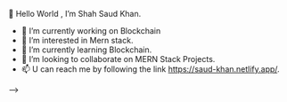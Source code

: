 👋 Hello World , I’m Shah Saud Khan.
- 🌱 I’m currently working on Blockchain
- 👀 I’m interested in Mern stack.
- 🌱 I’m currently learning Blockchain.
- 💞️ I’m looking to collaborate on MERN Stack Projects.
- 📫 U can reach me by following the link https://saud-khan.netlify.app/.


<!-- ### Hi there 👋

<!--
**khansaud3551/khansaud3551** is a ✨ _special_ ✨ repository because its `README.md` (this file) appears on your GitHub profile.

Here are some ideas to get you started:
-->
<!-- - 🔭 I’m currently working on Blockchain + React
- 🌱 I’m currently learning Blockchain
- 👯 I’m looking to collaborate on ...
- 🤔 I’m looking for help with ...
- 💬 Ask me about ...
- 📫 How to reach me: ...
- 😄 Pronouns: ...
- ⚡ Fun fact: ...
 --> -->
